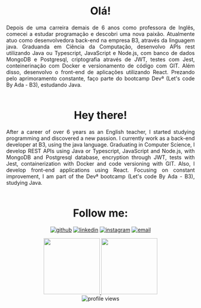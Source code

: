 # <div align = center> Olá! </div>

<div align = "justify">
Depois de uma carreira demais de 6 anos como professora de Inglês, comecei a estudar programação e descobri uma nova paixão. 
Atualmente atuo como desenvolvedora back-end na empresa B3, através da linguagem java. 
Graduanda em Ciência da Computação, desenvolvo APIs rest utilizando Java ou Typescript, JavaScript e Node.js, com banco de dados MongoDB e Postgresql, criptografia através de JWT, testes com Jest, conteinerinação com Docker e versionamento de código com GIT. Além disso, desenvolvo o front-end de aplicações utilizando React. 
Prezando pelo aprimoramento constante, faço parte do bootcamp Devª (Let's code By Ada - B3), estudando Java.
</div> 

<br>

# <div align = center> Hey there! </div>


<div align = "justify">     
After a career of over 6 years as an English teacher, I started studying programming and discovered a new passion.
I currently work as a back-end developer at B3, using the java language.
Graduating in Computer Science, I develop REST APIs using Java or Typescript, JavaScript and Node.js, with MongoDB and Postgresql database, encryption through JWT, tests with Jest, containerization with Docker and code versioning with GIT. Also, I develop front-end applications using React.
Focusing on constant improvement, I am part of the Devª bootcamp (Let's code By Ada - B3), studying Java.
</div> 
  

<br>

# <div align = center> Follow me: </div>



<div align = "center">
   
     
  <a href="https://github.com/BrunaCelestino"><img alt="github" src="https://img.shields.io/badge/Follow-100000?style=for-the-badge&logo=github&logoColor=white"/></a>
  <a href="https://www.linkedin.com/in/bruna-celestino-104124196/"><img alt="linkedin" src="https://img.shields.io/badge/LinkedIn-0077B5?style=for-the-badge&logo=linkedin&logoColor=white"/></a>
  <a href="https://www.instagram.com/b.celestin2/"><img alt="instagram" src="https://img.shields.io/badge/Instagram-E4405F?style=for-the-badge&logo=instagram&logoColor=white" /></a>
  <a href="mailto:brunaccelestino@gmail.com"><img alt="email" src="https://img.shields.io/badge/Gmail-D14836?style=for-the-badge&logo=gmail&logoColor=white"/></a>
  
  
</div>


  
<div align = "center">  
  <a href="https://github.com/BrunaCelestino">
    <img height=150px src="https://github-readme-stats.vercel.app/api?username=BrunaCelestino&show_icons=true&theme=calm&count_private=true&includes_all_commits=true" />
    <img height = 150px src="https://github-readme-stats.vercel.app/api/top-langs/?username=BrunaCelestino&show_icons=true&hide=html&layout=compact&theme=calm" />
  </a>
</div>




<div align ="center">
  <img src="https://gpvc.arturio.dev/BrunaCelestino" alt="profile views">
</div>



